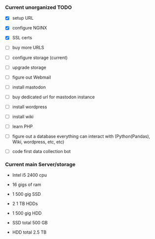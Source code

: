 
### Current unorganized TODO

- [X] setup URL
- [X] configure NGINX
- [X] SSL certs
- [ ] buy more URLS
- [ ] configure storage (current)
- [ ] upgrade storage
- [ ] figure out Webmail
- [ ] install mastodon
- [ ] buy dedicated url for mastodon instance
- [ ] install wordpress
- [ ] install wiki
- [ ] learn PHP
- [ ] figure out a database everything can interact with (Python(Pandas), Wiki, wordpress, etc, etc)
- [ ] code first data collection bot


### Current main Server/storage

- Intel i5 2400 cpu
- 16 gigs of ram
- 1 500 gig SSD
- 2 1 TB HDDs
- 1 500 gig HDD

- SSD total 500 GB
- HDD total 2.5 TB
